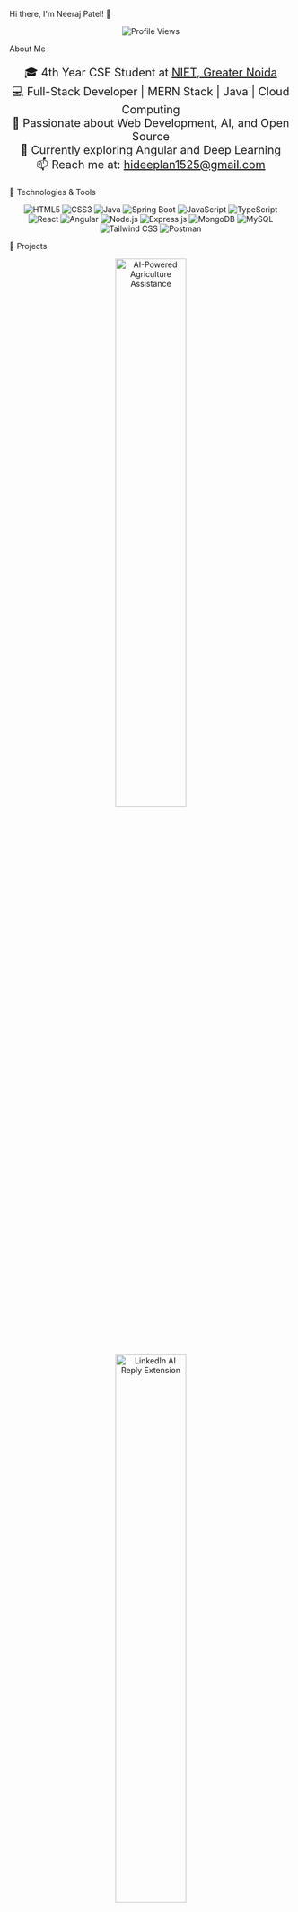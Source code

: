 Hi there, I'm Neeraj Patel! 👋
<p align="center"> <img src="https://komarev.com/ghpvc/?username=sandeepkumarpatel&color=blue&style=flat-square&label=Profile+Views" alt="Profile Views" /> </p>
About Me
<p align="center" style="font-size: 20px;"> 🎓 4th Year CSE Student at <a href="https://www.niet.co.in/" target="_blank">NIET, Greater Noida</a><br> 💻 Full-Stack Developer | MERN Stack | Java | Cloud Computing<br> 🚀 Passionate about Web Development, AI, and Open Source<br> 🌱 Currently exploring Angular and Deep Learning<br> 📫 Reach me at: <a href="mailto:hideeplan1525@gmail.com">hideeplan1525@gmail.com</a> </p>
🔧 Technologies & Tools
<p align="center">  <img src="https://img.shields.io/badge/-HTML5-E34F26?style=for-the-badge&logo=html5&logoColor=white" alt="HTML5" />
    <img src="https://img.shields.io/badge/-CSS3-1572B6?style=for-the-badge&logo=css3&logoColor=white" alt="CSS3" />
  <img src="https://img.shields.io/badge/-Java-007396?style=for-the-badge&logo=java&logoColor=white" alt="Java" /> <img src="https://img.shields.io/badge/-Spring%20Boot-6DB33F?style=for-the-badge&logo=springboot&logoColor=white" alt="Spring Boot" /> <img src="https://img.shields.io/badge/-JavaScript-F7DF1E?style=for-the-badge&logo=javascript&logoColor=black" alt="JavaScript" /> <img src="https://img.shields.io/badge/-TypeScript-3178C6?style=for-the-badge&logo=typescript&logoColor=white" alt="TypeScript" /> <img src="https://img.shields.io/badge/-React-61DAFB?style=for-the-badge&logo=react&logoColor=black" alt="React" /> <img src="https://img.shields.io/badge/-Angular-DD0031?style=for-the-badge&logo=angular&logoColor=white" alt="Angular" /> <img src="https://img.shields.io/badge/-Node.js-339933?style=for-the-badge&logo=node.js&logoColor=white" alt="Node.js" /> <img src="https://img.shields.io/badge/-Express.js-000000?style=for-the-badge&logo=express&logoColor=white" alt="Express.js" /> <img src="https://img.shields.io/badge/-MongoDB-47A248?style=for-the-badge&logo=mongodb&logoColor=white" alt="MongoDB" /> <img src="https://img.shields.io/badge/-MySQL-4479A1?style=for-the-badge&logo=mysql&logoColor=white" alt="MySQL" /> <img src="https://img.shields.io/badge/-Tailwind%20CSS-38B2AC?style=for-the-badge&logo=tailwind-css&logoColor=white" alt="Tailwind CSS" /> <img src="https://img.shields.io/badge/-Postman-FF6C37?style=for-the-badge&logo=postman&logoColor=white" alt="Postman" /> </p>
🚀 Projects
<p align="center"> <a href="https://github.com/sandeepgithubindia/AI-Powered-Agriculture-Assistance" target="_blank"> <img width="50%" src="https://github-readme-stats.vercel.app/api/pin/?username=sandeepgithubindia&repo=AI-Powered-Agriculture-Assistance&theme=tokyonight" alt="AI-Powered Agriculture Assistance" /> </a> <a href="https://github.com/sandeepgithubindia/LinkedIn-AI-Reply-Extension" target="_blank"> <img width="50%" src="https://github-readme-stats.vercel.app/api/pin/?username=your-username&repo=LinkedIn-AI-Reply-Extension&theme=tokyonight" alt="LinkedIn AI Reply Extension" /> </a> </p>
📈 GitHub Stats
<p align="center"> <a href="https://github-readme-stats.vercel.app" target="_blank"> <img width="49%" alt="Sandeep's GitHub Stats" src="https://my-stats-lemon.vercel.app/api?username=sandeepgithubindia&show_icons=true&theme=tokyonight&hide_border=true"/> </a> <a href="https://github-readme-stats.vercel.app" target="_blank"> <img width="49%" alt="Top Languages" src="https://my-stats-lemon.vercel.app/api/top-langs/?username=sandeepgithubindia&layout=compact&theme=tokyonight&hide_border=true"/> </a> </p>
🏆 GitHub Trophies
<p align="center"> <img src="https://github-profile-trophy.vercel.app/?username=sandeepgithubindia&theme=radical&no-frame=true&row=1&column=7" alt="GitHub Trophies" /> </p>
🔥 Streak Stats
<p align="center"> <img src="https://github-readme-streak-stats.herokuapp.com/?user=sandeepgithubindia&theme=tokyonight&hide_border=true" alt="Streak Stats" /> </p>
📚 Education
<p align="center" style="font-size: 18px;"> 🎓 Bachelor of Technology in Information Technology at <a href="https://www.niet.co.in/" target="_blank">NIET</a> </p>
💼 Work Experience
<p align="center" style="font-size: 18px;"> 💻 React JS Developer at Celebal Technologies<br> 🌐 Frontend Developer Intern at Baskethunt Pvt Ltd </p>
🎖 Achievements
<p align="center" style="font-size: 18px;"> 🏆 Google Cloud Study Jam Certificate & Goodies<br> 📜 Certifications in Java, Spring Boot, and Cloud Computing<br> 🌟 Built multiple full-stack projects using MERN and Java </p>
💬 Let's Connect!
<p align="center"> <a href="https://www.linkedin.com/in/sandeep-kumar-patel-1b216b229/" target="_blank"> <img src="https://img.shields.io/badge/-LinkedIn-0A66C2?style=for-the-badge&logo=linkedin&logoColor=white" alt="LinkedIn" /> </a> <a href="https://leetcode.com/u/sandeepkmp/" target="_blank"> <img src="https://img.shields.io/badge/-LeetCode-FFA116?style=for-the-badge&logo=leetcode&logoColor=white" alt="LeetCode" /> </a> <a href="mailto:sandeepkm1525@gmail.com"> <img src="https://img.shields.io/badge/-Email-D14836?style=for-the-badge&logo=gmail&logoColor=white" alt="Email" /> </a> </p>
